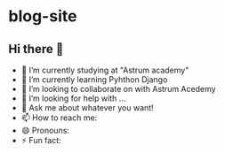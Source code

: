 # blog-site

## Hi there 👋



- 🔭 I’m currently studying at "Astrum academy"
- 🌱 I’m currently learning Pyhthon Django
- 👯 I’m looking to collaborate on with Astrum Acedemy
- 🤔 I’m looking for help with ...
- 💬 Ask me about whatever you want!
- 📫 How to reach me: 
- 😄 Pronouns: 
- ⚡ Fun fact: 

